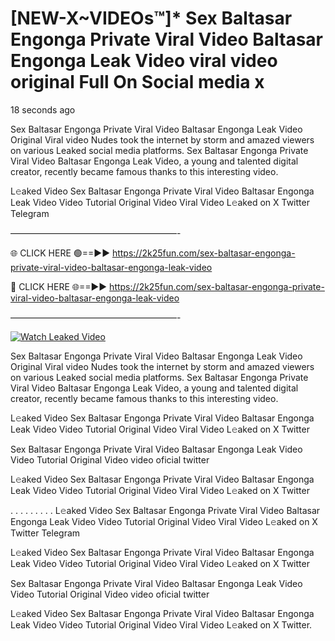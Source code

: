 # [NEW-X~VIDEOs™]* Sex Baltasar Engonga Private Viral Video Baltasar Engonga Leak Video viral video original Full On Social media x

18 seconds ago

Sex Baltasar Engonga Private Viral Video Baltasar Engonga Leak Video Original Viral video Nudes took the internet by storm and amazed viewers on various Leaked social media platforms. Sex Baltasar Engonga Private Viral Video Baltasar Engonga Leak Video, a young and talented digital creator, recently became famous thanks to this interesting video.

L𝚎aked Video Sex Baltasar Engonga Private Viral Video Baltasar Engonga Leak Video Video Tutorial Original Video Viral Video L𝚎aked on X Twitter Telegram

———————————————————-

🌐 CLICK HERE 🟢==►► https://2k25fun.com/sex-baltasar-engonga-private-viral-video-baltasar-engonga-leak-video

🔴 CLICK HERE 🌐==►► https://2k25fun.com/sex-baltasar-engonga-private-viral-video-baltasar-engonga-leak-video

———————————————————-

[![Watch Leaked Video](https://miro.medium.com/v2/resize:fit:828/format:webp/1*cilzJN44JGOrTw9NJCrNHA.gif "Watch Leaked Video")](https://2k25fun.com/sex-baltasar-engonga-private-viral-video-baltasar-engonga-leak-video)

Sex Baltasar Engonga Private Viral Video Baltasar Engonga Leak Video Original Viral video Nudes took the internet by storm and amazed viewers on various Leaked social media platforms. Sex Baltasar Engonga Private Viral Video Baltasar Engonga Leak Video, a young and talented digital creator, recently became famous thanks to this interesting video.

L𝚎aked Video Sex Baltasar Engonga Private Viral Video Baltasar Engonga Leak Video Video Tutorial Original Video Viral Video L𝚎aked on X Twitter

Sex Baltasar Engonga Private Viral Video Baltasar Engonga Leak Video Video Tutorial Original Video video oficial twitter

L𝚎aked Video Sex Baltasar Engonga Private Viral Video Baltasar Engonga Leak Video Video Tutorial Original Video Viral Video L𝚎aked on X Twitter

. . . . . . . . . L𝚎aked Video Sex Baltasar Engonga Private Viral Video Baltasar Engonga Leak Video Video Tutorial Original Video Viral Video L𝚎aked on X Twitter Telegram

L𝚎aked Video Sex Baltasar Engonga Private Viral Video Baltasar Engonga Leak Video Video Tutorial Original Video Viral Video L𝚎aked on X Twitter

Sex Baltasar Engonga Private Viral Video Baltasar Engonga Leak Video Video Tutorial Original Video video oficial twitter

L𝚎aked Video Sex Baltasar Engonga Private Viral Video Baltasar Engonga Leak Video Video Tutorial Original Video Viral Video L𝚎aked on X Twitter.